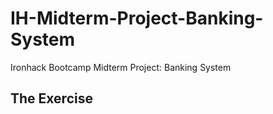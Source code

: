 # IH-Midterm-Project-Banking-System

Ironhack Bootcamp Midterm Project: Banking System

## The Exercise
